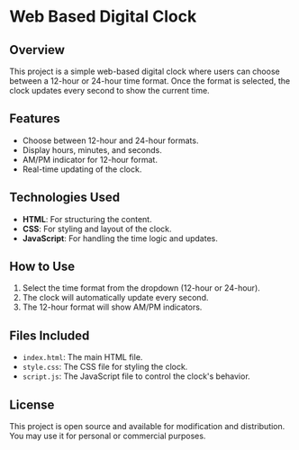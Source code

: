 # Web Based Digital Clock

## Overview
This project is a simple web-based digital clock where users can choose between a 12-hour or 24-hour time format. Once the format is selected, the clock updates every second to show the current time.

## Features
- Choose between 12-hour and 24-hour formats.
- Display hours, minutes, and seconds.
- AM/PM indicator for 12-hour format.
- Real-time updating of the clock.

## Technologies Used
- **HTML**: For structuring the content.
- **CSS**: For styling and layout of the clock.
- **JavaScript**: For handling the time logic and updates.

## How to Use
1. Select the time format from the dropdown (12-hour or 24-hour).
2. The clock will automatically update every second.
3. The 12-hour format will show AM/PM indicators.

## Files Included
- `index.html`: The main HTML file.
- `style.css`: The CSS file for styling the clock.
- `script.js`: The JavaScript file to control the clock's behavior.

## License
This project is open source and available for modification and distribution. You may use it for personal or commercial purposes.
